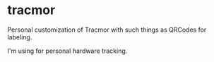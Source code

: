 # tracmor

Personal customization of Tracmor with such things as QRCodes for labeling.

I'm using for personal hardware tracking.
